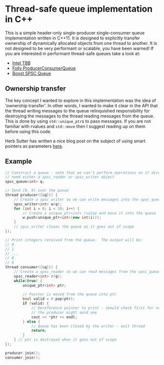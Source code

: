 # Thread-safe queue implementation in C++

This is a simple header-only single-producer single-consumer queue
implementation written in C++11.  It is designed to explicitly transfer
ownership of dynamically allocated objects from one thread to another.  It is
not designed to be very performant or scalable, you have been warned!  If you
are interested in performant thread-safe queues take a look at:

 * [Intel TBB](https://www.threadingbuildingblocks.org/docs/help/reference/containers_overview/concurrent_queue_cls.htm)
 * [Folly ProducerConsumerQueue](https://github.com/facebook/folly/blob/master/folly/ProducerConsumerQueue.h)
 * [Boost SPSC Queue](http://www.boost.org/doc/libs/1_58_0/doc/html/boost/lockfree/spsc_queue.html)

## Ownership transfer

The key concept I wanted to explore in this implementation was the idea
of 'ownership transfer'.  In other words, I wanted to make it clear in the API
that the thread writing messages to the queue relinquished responsibility for
destroying the messages to the thread reading messages from the queue.  This is
done by using `std::unique_ptr`s to pass messages.  If you are not familiar with
rvalues and `std::move` then I suggest reading up on them before using this
code.

Herb Sutter has written a nice blog post on the subject of using smart pointers 
as parameters [here](http://herbsutter.com/2013/06/05/gotw-91-solution-smart-pointer-parameters/).

## Example

```cpp
// Construct a queue - note that we can't perform operations on it directly - we
// need either a spsc_reader or spsc_writer object
spsc_queue<int> q;

// Send [0, 9] over the queue
thread producer([&q]() {
	// Create a spsc_writer so we can write messages into the spsc_queue
	spsc_writer<int> w(q);
	for (int i = 0; i < 10; i++) {
		// Create a unique_ptr<int> rvalue and move it into the queue
		w.push(unique_ptr<int>(new int(i)));
	}
	// spsc_writer closes the queue as it goes out of scope
});

// Print integers received from the queue.  The output will be:
// 0
// 1
// ...
// 8
// 9
thread consumer([&q]() {
	// Create a spsc_reader so we can read messages from the spsc_queue
	spsc_reader<int> r(q);
	while(true) {
		unique_ptr<int> ptr;
		
		// Pointer is moved from the queue into ptr
		bool valid = r.pop(ptr);
		if (valid) {
			// Dereference pointer to print - should check first for nullptr if
			// the producer might send one
			cout << *ptr << endl;
		} else {
			// Queue has been closed by the writer - exit thread
			return;
		}
	} // ptr is destroyed when it goes out of scope
});

producer.join();
consumer.join();
```
